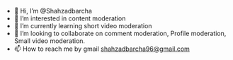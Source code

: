 - 👋 Hi, I’m @Shahzadbarcha
- 👀 I’m interested in content moderation
- 🌱 I’m currently learning short video moderation
- 💞️ I’m looking to collaborate on comment moderation, Profile moderation, Small video moderation.
- 📫 How to reach me by gmail shahzadbarcha96@gmail.com

<!---
Shahzadbarcha/Shahzadbarcha is a ✨ special ✨ repository because its `README.md` (this file) appears on your GitHub profile.
You can click the Preview link to take a look at your changes.
--->
